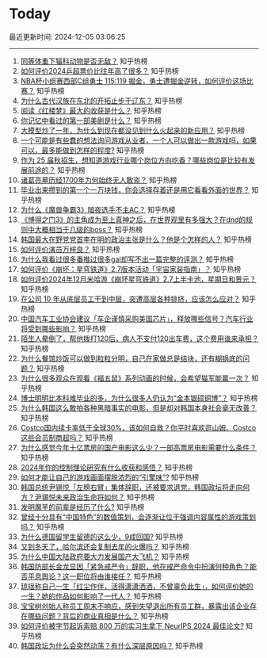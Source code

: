 # Today

最近更新时间: 2024-12-05 03:06:25

--- 
1. [同等体重下猫科动物是否无敌？](https://www.zhihu.com/question/406180433) 知乎热榜
2. [如何评价2024乒超票价比往年高了很多？](https://www.zhihu.com/question/5966354064) 知乎热榜
3. [NBA杯小组赛西部C组勇士 115:119 掘金，勇士遭掘金逆转，如何评价这场比赛？](https://www.zhihu.com/question/5912922184) 知乎热榜
4. [为什么古代汉族在东北的开拓止步于辽东？](https://www.zhihu.com/question/558665436) 知乎热榜
5. [阅读《红楼梦》最大的收获是什么？](https://www.zhihu.com/question/5177827599) 知乎热榜
6. [你记忆中看过的第一部美剧是什么？](https://www.zhihu.com/question/3823197208) 知乎热榜
7. [大模型炒了一年，为什么到现在都没见到什么火起来的新应用？](https://www.zhihu.com/question/638177978) 知乎热榜
8. [一个可能是有些蠢的想法询问游戏从业者，一个人可以做出一款游戏吗，如果可以，最多能做到怎样的程度?](https://www.zhihu.com/question/1569661935) 知乎热榜
9. [作为 25 届秋招生，想知道游戏行业哪个岗位方向吃香？哪些岗位是比较有发展前途的？](https://www.zhihu.com/question/3121791892) 知乎热榜
10. [诸葛亮墓历经1700年为何始终无人敢盗？](https://www.zhihu.com/question/2342640192) 知乎热榜
11. [毕业出来攒到的第一个一万块钱，你会选择存着还是用它看看外面的世界？](https://www.zhihu.com/question/5870689873) 知乎热榜
12. [为什么《魔兽争霸3》暗夜选手不主AC？](https://www.zhihu.com/question/661704422) 知乎热榜
13. [《博得之门3》的主角成为至上真神之后，在世界观里有多强大？在dnd的规则中大概相当于几级的boss？](https://www.zhihu.com/question/1883717598) 知乎热榜
14. [韩国最大在野党党首李在明的政治主张是什么？他是个怎样的人？](https://www.zhihu.com/question/5877188397) 知乎热榜
15. [如何评价演员万梓良？](https://www.zhihu.com/question/398000934) 知乎热榜
16. [为什么我看过很多番推过很多gal却写不出一篇完整的评测？](https://www.zhihu.com/question/4774769114) 知乎热榜
17. [如何评价《崩坏：星穹铁道》2.7版本活动「宇宙家装指南」？](https://www.zhihu.com/question/5922402050) 知乎热榜
18. [如何评价2024年12月米哈游《崩坏星穹铁道》2.7上半卡池，星期日和景元？](https://www.zhihu.com/question/5850112189) 知乎热榜
19. [在公司 10 年从底层员工干到中层，突遭高层各种排挤，应该怎么应对？](https://www.zhihu.com/question/5649877076) 知乎热榜
20. [中国汽车工业协会建议「车企谨慎采购美国芯片」，释放哪些信号？汽车行业将受到哪些影响？](https://www.zhihu.com/question/5856027006) 知乎热榜
21. [陌生人晕倒了，帮他拨打120后，病人不支付120出车费，这个费用谁来承担？](https://www.zhihu.com/question/547210837) 知乎热榜
22. [为什么餐馆炒饭可以做到粒粒分明，自己在家做总是结块，还有糊锅底的问题？](https://www.zhihu.com/question/4156277611) 知乎热榜
23. [为什么很多观众在观看《福五鼠》系列动画的时候，会希望猫军能赢一次？](https://www.zhihu.com/question/411672438) 知乎热榜
24. [博士明明比本科难毕业的多，为什么很多人仍认为“金本银硕铜博”？](https://www.zhihu.com/question/5587850354) 知乎热榜
25. [为什么韩国这么敢拍各种黑暗事实的电影，但是却对韩国本身社会毫无改善？](https://www.zhihu.com/question/475181260) 知乎热榜
26. [Costco国内续卡率低于全球30%，该如何自救？你平时喜欢逛山姆、Costco这些会员制商超吗？](https://www.zhihu.com/question/5754807027) 知乎热榜
27. [为什么感觉今年十亿票房的国产电影这么少？一部高票房电影需要什么条件？](https://www.zhihu.com/question/2422848630) 知乎热榜
28. [2024年你的控制理论研究有什么收获和感悟？](https://www.zhihu.com/question/5826356735) 知乎热榜
29. [如何才能让自己的游戏画面摆脱浓烈的“引擎味”?](https://www.zhihu.com/question/5108732766) 知乎热榜
30. [韩国总统尹锡悦「左膀右臂」集体辞职，还被要求退党，韩国政坛将走向何方？尹锡悦未来政治生命将如何？](https://www.zhihu.com/question/5905365970) 知乎热榜
31. [发明魔芋的前辈是经历了什么?](https://www.zhihu.com/question/596712008) 知乎热榜
32. [曾经十分具有“中国特色”的数值策划，会逐渐让位于强调内容属性的游戏策划吗？](https://www.zhihu.com/question/4853523677) 知乎热榜
33. [为什么德国留学生留德的这么少，9成回国?](https://www.zhihu.com/question/5364787406) 知乎热榜
34. [又到冬天了，哈尔滨还会复制去年的火爆吗？](https://www.zhihu.com/question/5768343458) 知乎热榜
35. [为什么中国大陆政府要大力发展国产大飞机？](https://www.zhihu.com/question/5820472037) 知乎热榜
36. [韩国防部长金龙显因「紧急戒严令」辞职，他在戒严命令中扮演何种角色？能否平息舆论？这一职位将由谁接任？](https://www.zhihu.com/question/5946524794) 知乎热榜
37. [琼瑶称自己一生「红尘作伴，活得潇潇洒洒，不曾辜负此生」，如何评价她的一生？她的作品如何影响了一代人？](https://www.zhihu.com/question/5934852838) 知乎热榜
38. [宝宝树创始人称员工周末不响应，感到失望退出所有员工群，暴露出该企业存在哪些问题？背后的商业真相是什么？](https://www.zhihu.com/question/5924980012) 知乎热榜
39. [如何评价被字节起诉索赔 800 万的实习生拿下 NeurIPS 2024 最佳论文?](https://www.zhihu.com/question/5875414890) 知乎热榜
40. [韩国政坛为什么会突然动荡？有什么深层原因吗？](https://www.zhihu.com/question/5873356543) 知乎热榜
